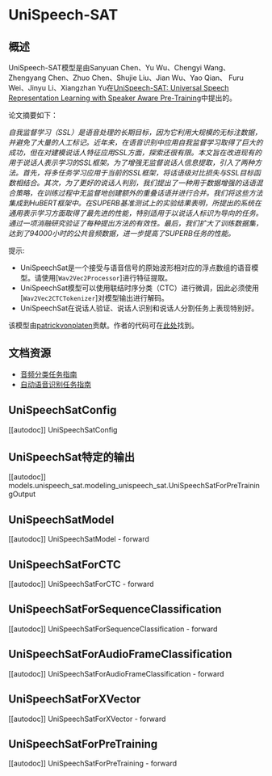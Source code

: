 <!--版权所有2021年HuggingFace团队。保留所有权利。

根据Apache许可证第2.0版（"许可证"）授权；除非符合许可证的规定，
否则不得使用此文件。你可以在以下位置获取许可证的副本：

http://www.apache.org/licenses/LICENSE-2.0

除非适用法律要求或书面同意，以"按原样"的方式分发的软件是根据许可证分发的，
不带有任何形式的明示或暗示的担保或条件。请参阅许可证以了解许可证下的特定语言和限制的规定。

⚠️请注意，此文件是Markdown格式，但包含针对我们的文档构建程序（类似MDX）的特定语法，
这可能在你的Markdown查看器中无法正确渲染。-->

# UniSpeech-SAT

## 概述

UniSpeech-SAT模型是由Sanyuan Chen、Yu Wu、Chengyi Wang、Zhengyang Chen、Zhuo Chen、Shujie Liu、Jian Wu、Yao Qian、 Furu Wei、Jinyu Li、Xiangzhan Yu在[UniSpeech-SAT: Universal Speech Representation Learning with Speaker Aware Pre-Training](https://arxiv.org/abs/2110.05752)中提出的。

论文摘要如下：

*自我监督学习（SSL）是语音处理的长期目标，因为它利用大规模的无标注数据，并避免了大量的人工标记。近年来，在语音识别中应用自我监督学习取得了巨大的成功，但在对建模说话人特征应用SSL方面，探索还很有限。本文旨在改进现有的用于说话人表示学习的SSL框架。为了增强无监督说话人信息提取，引入了两种方法。首先，将多任务学习应用于当前的SSL框架，将话语级对比损失与SSL目标函数相结合。其次，为了更好的说话人判别，我们提出了一种用于数据增强的话语混合策略，在训练过程中无监督地创建额外的重叠话语并进行合并。我们将这些方法集成到HuBERT框架中。在SUPERB基准测试上的实验结果表明，所提出的系统在通用表示学习方面取得了最先进的性能，特别适用于以说话人标识为导向的任务。通过一项消融研究验证了每种提出方法的有效性。最后，我们扩大了训练数据集，达到了94000小时的公共音频数据，进一步提高了SUPERB任务的性能。*

提示:

- UniSpeechSat是一个接受与语音信号的原始波形相对应的浮点数组的语音模型。请使用[`Wav2Vec2Processor`]进行特征提取。
- UniSpeechSat模型可以使用联结时序分类（CTC）进行微调，因此必须使用[`Wav2Vec2CTCTokenizer`]对模型输出进行解码。
- UniSpeechSat在说话人验证、说话人识别和说话人分割任务上表现特别好。

该模型由[patrickvonplaten](https://huggingface.co/patrickvonplaten)贡献。作者的代码可在[此处](https://github.com/microsoft/UniSpeech/tree/main/UniSpeech-SAT)找到。

## 文档资源

- [音频分类任务指南](../tasks/audio_classification)
- [自动语音识别任务指南](../tasks/asr)

## UniSpeechSatConfig

[[autodoc]] UniSpeechSatConfig

## UniSpeechSat特定的输出

[[autodoc]] models.unispeech_sat.modeling_unispeech_sat.UniSpeechSatForPreTrainingOutput

## UniSpeechSatModel

[[autodoc]] UniSpeechSatModel
    - forward

## UniSpeechSatForCTC

[[autodoc]] UniSpeechSatForCTC
    - forward

## UniSpeechSatForSequenceClassification

[[autodoc]] UniSpeechSatForSequenceClassification
    - forward

## UniSpeechSatForAudioFrameClassification

[[autodoc]] UniSpeechSatForAudioFrameClassification
    - forward

## UniSpeechSatForXVector

[[autodoc]] UniSpeechSatForXVector
    - forward

## UniSpeechSatForPreTraining

[[autodoc]] UniSpeechSatForPreTraining
    - forward